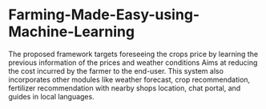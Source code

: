 # Farming-Made-Easy-using-Machine-Learning

The proposed framework targets foreseeing the crops price by learning the previous information of the prices and weather conditions Aims at reducing the cost incurred by the farmer to the end-user. This system also incorporates other modules like weather forecast, crop recommendation, fertilizer recommendation with nearby shops location, chat portal, and guides in local languages.
